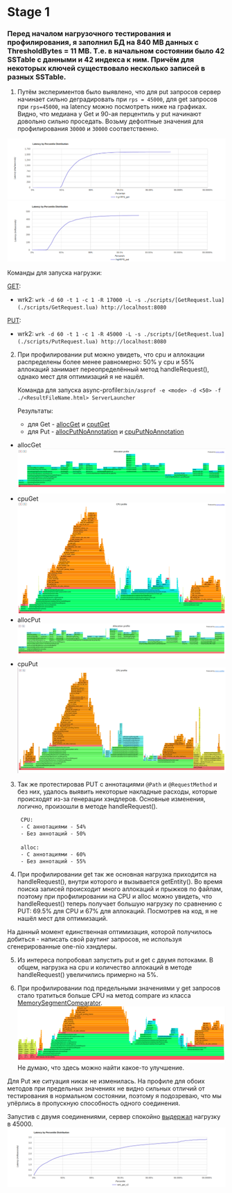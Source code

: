 # Stage 1

### Перед началом нагрузочного тестирования и профилирования, я заполнил БД на 840 MB данных с ThresholdBytes = 11 MB. Т.е. в начальном состоянии было 42 SSTable с данными и 42 индекса к ним. Причём для некоторых ключей существовало несколько записей в разных SSTable.
1) Путём экспериментов было выявлено, что для put запросов сервер
   начинает сильно деградировать при `rps = 45000`, для get запросов при `rps=45000`, на latency можно посмотреть ниже на графиках.
   Видно, что медиана у Get и 90-ая перцентиль у put начинают довольно сильно проседать.
   Возьму дефолтные значения для профилирования `30000` и `30000` соответственно.

![img.png](profile_png/highRPS_get.png)
![img.png](profile_png/highRPS_put.png)

   Команды для запуска нагрузки:

   [GET](../../scripts/GetRequest.lua):
   - wrk2:  `wrk -d 60 -t 1 -c 1 -R 17000 -L -s ./scripts/[GetRequest.lua](./scripts/GetRequest.lua) http://localhost:8080`

   [PUT](../../scripts/PutRequest.lua):
   - wrk2:  `wrk -d 60 -t 1 -c 1 -R 45000 -L -s ./scripts/[GetRequest.lua](./scripts/PutRequest.lua) http://localhost:8080`

2) При профилировании put можно увидеть, что cpu и аллокации распределены более менее равномерно:
   50% у cpu и 55% аллокаций занимает переопределённый метод handleRequest(), однако мест для оптимизаций
   я не нашёл. 

   Команда для запуска async-profiler:`bin/asprof -e <mode> -d <50> -f ./<ResultFileName.html> ServerLauncher`

   Результаты:
      - для Get - [allocGet](profile_html/allocGet.html) и [cputGet](profile_html/cpuGet.html)
      - для Put - [allocPutNoAnnotation](profile_html/allocPutNoAnnotation.html) и [cpuPutNoAnnotation](profile_html/cpuPutNoAnnotation.html)


- allocGet
![image](profile_png/allocGet.png)
- cpuGet
![image](profile_png/cpuGet.png)
- allocPut
![image](profile_png/allocPutNoAnnotation.png)
- cpuPut
![image](profile_png/cpuPutNoAnnotation.png)


3) Так же протестировав PUT с аннотациями `@Path` и `@RequestMethod` и без них, удалось выявить некоторые накладные расходы,
   которые происходят из-за генерации хэндлеров.
   Основные изменения, логично, произошли в методе handleRequest().

        CPU:
        - С аннотациями - 54%
        - Без аннотаций - 50%
         
        alloc:
        - С аннотациями - 60%
        - Без аннотаций - 55%

4) При профилировании get так же основная нагрузка приходится на handleRequest(), внутри которого
   и вызывается getEntity(). Во время поиска записей происходит много
   аллокаций и прыжков по файлам, поэтому при профилировании на CPU и alloc можно увидеть, что handleRequest()
   теперь получает большую нагрузку по сравнению с PUT: 69.5% для CPU и 67% для аллокаций. 
   Посмотрев на код, я не нашёл мест для оптимизаций.

На данный момент единственная оптимизация, которой получилось добиться - написать свой раутинг запросов,
не используя сгенерированные one-nio хэндлеры.

5) Из интереса попробовал запустить put и get с двумя потоками.
   В общем, нагрузка на cpu и количество аллокаций в методе handleRequest() увеличились примерно на 5%.

6) При профилировании под предельными значениями у get запросов стало тратиться больше CPU на метод compare из класса [MemorySegmentComparator](..%2F..%2Fdao%2FMemorySegmentComparator.java). 
![highRPS_profileGet.png](profile_png%2FhighRPS_profileGet.png)
Не думаю, что здесь можно найти какое-то улучшение.

Для Put же ситуация никак не изменилась. На профиле для обоих методов при предельных значениях не видно сильных отличий от тестирования в нормальном состоянии, 
поэтому я подозреваю, что мы упёрлись в пропускную способность одного соединения.

Запустив с двумя соединениями, сервер спокойно [выдержал](profile_wrk%2Fwrk_get_c2) нагрузку в 45000.
![img.png](profile_png/get_c2.png)
